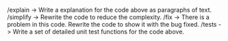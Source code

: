 /explain -> Write a explanation for the code above as paragraphs of text.
/simplify -> Rewrite the code to reduce the complexity.
/fix -> There is a problem in this code. Rewrite the code to show it with the bug fixed.
/tests -> Write a set of detailed unit test functions for the code above.

